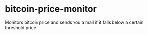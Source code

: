 # bitcoin-price-monitor
Monitors bitcoin price and sends you a mail if it falls below a certain threshold price
